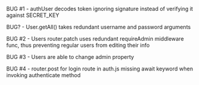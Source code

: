 BUG #1 - authUser decodes token ignoring signature instead of verifying it against SECRET_KEY

BUG? - User.getAll() takes redundant username and password arguments

BUG #2 - Users router.patch uses redundant requireAdmin middleware func, thus preventing regular users from editing their info

BUG #3 - Users are able to change admin property

BUG #4 - router.post for login route in auth.js missing await keyword when invoking authenticate method